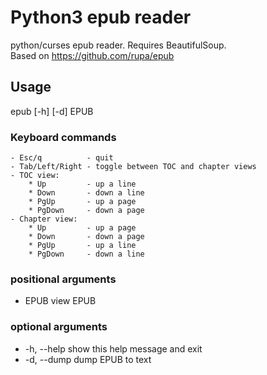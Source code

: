 # Python3 epub reader #

python/curses epub reader. Requires BeautifulSoup.  
Based on https://github.com/rupa/epub  

## Usage ##

epub [-h] [-d] EPUB  

### Keyboard commands ###
    - Esc/q          - quit  
    - Tab/Left/Right - toggle between TOC and chapter views  
    - TOC view:  
        * Up         - up a line  
        * Down       - down a line  
        * PgUp       - up a page  
        * PgDown     - down a page  
    - Chapter view:  
        * Up         - up a page  
        * Down       - down a page  
        * PgUp       - up a line  
        * PgDown     - down a line  

### positional arguments ###
  * EPUB        view EPUB

### optional arguments ###
  * -h, --help  show this help message and exit
  * -d, --dump  dump EPUB to text
